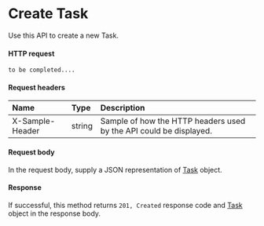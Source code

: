 # Create Task

Use this API to create a new Task.
#### HTTP request
```http
to be completed....
```
#### Request headers
| Name       | Type | Description|
|:---------------|:--------|:----------|
| X-Sample-Header  | string  | Sample of how the HTTP headers used by the API could be displayed.|

#### Request body
In the request body, supply a JSON representation of [Task](../resources/task.md) object.


#### Response
If successful, this method returns `201, Created` response code and [Task](../resources/task.md) object in the response body.
